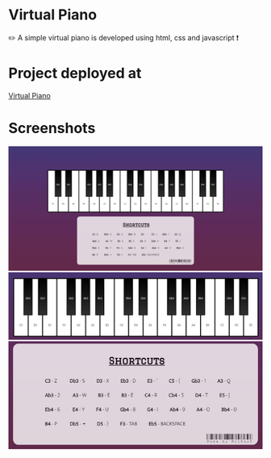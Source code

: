 # Virtual Piano
✏️ A simple virtual piano is developed using html, css and javascript ❗

# Project deployed at

<a href="https://mithesh14.github.io/Github-profile/">Virtual Piano</a>

# Screenshots

![screenshots](https://github.com/Mithesh14/Virtual-piano/blob/main/images/image1.jpg)
![screenshots](https://github.com/Mithesh14/Virtual-piano/blob/main/images/image2.jpg)
![screenshots](https://github.com/Mithesh14/Virtual-piano/blob/main/images/image3.jpg)
